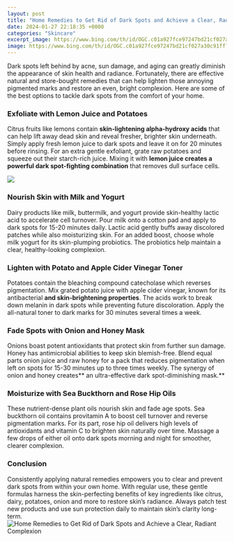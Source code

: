 ```yaml
---
layout: post
title: "Home Remedies to Get Rid of Dark Spots and Achieve a Clear, Radiant Complexion"
date: 2024-01-27 22:18:35 +0000
categories: "Skincare"
excerpt_image: https://www.bing.com/th/id/OGC.c01a927fce97247bd21cf027a30c91ff?pid=1.7&amp;rurl=https%3a%2f%2fwww.top10homeremedies.com%2fwp-content%2fuploads%2f2013%2f07%2f0-lemon-black-spots.gif&amp;ehk=m9LNcm2%2b2WOoc6XVqiBB1wedEaqW4zeoS2OqNy4C%2b0w%3d
image: https://www.bing.com/th/id/OGC.c01a927fce97247bd21cf027a30c91ff?pid=1.7&amp;rurl=https%3a%2f%2fwww.top10homeremedies.com%2fwp-content%2fuploads%2f2013%2f07%2f0-lemon-black-spots.gif&amp;ehk=m9LNcm2%2b2WOoc6XVqiBB1wedEaqW4zeoS2OqNy4C%2b0w%3d
---
```


Dark spots left behind by acne, sun damage, and aging can greatly diminish the appearance of skin health and radiance. Fortunately, there are effective natural and store-bought remedies that can help lighten those annoying pigmented marks and restore an even, bright complexion. Here are some of the best options to tackle dark spots from the comfort of your home.
### Exfoliate with Lemon Juice and Potatoes
Citrus fruits like lemons contain **skin-lightening alpha-hydroxy acids** that can help lift away dead skin and reveal fresher, brighter skin underneath. Simply apply fresh lemon juice to dark spots and leave it on for 20 minutes before rinsing. For an extra gentle exfoliant, grate raw potatoes and squeeze out their starch-rich juice. Mixing it with **lemon juice creates a powerful dark spot-fighting combination** that removes dull surface cells. 

![](https://www.top10homeremedies.com/wp-content/uploads/2013/07/0-lemon-black-spots.gif)
### Nourish Skin with Milk and Yogurt
Dairy products like milk, buttermilk, and yogurt provide skin-healthy lactic acid to accelerate cell turnover. Pour milk onto a cotton pad and apply to dark spots for 15-20 minutes daily. Lactic acid gently buffs away discolored patches while also moisturizing skin. For an added boost, choose whole milk yogurt for its skin-plumping probiotics. The probiotics help maintain a clear, healthy-looking complexion.
### Lighten with Potato and Apple Cider Vinegar Toner
Potatoes contain the bleaching compound catecholase which reverses pigmentation. Mix grated potato juice with apple cider vinegar, known for its antibacterial **and skin-brightening properties**. The acids work to break down melanin in dark spots while preventing future discoloration. Apply the all-natural toner to dark marks for 30 minutes several times a week.  
### Fade Spots with Onion and Honey Mask
Onions boast potent antioxidants that protect skin from further sun damage. Honey has antimicrobial abilities to keep skin blemish-free. Blend equal parts onion juice and raw honey for a pack that reduces pigmentation when left on spots for 15-30 minutes up to three times weekly. The synergy of onion and honey creates** an ultra-effective dark spot-diminishing mask.**
### Moisturize with Sea Buckthorn and Rose Hip Oils  
These nutrient-dense plant oils nourish skin and fade age spots. Sea buckthorn oil contains provitamin A to boost cell turnover and reverse pigmentation marks. For its part, rose hip oil delivers high levels of antioxidants and vitamin C to brighten skin naturally over time. Massage a few drops of either oil onto dark spots morning and night for smoother, clearer complexion.
### Conclusion
Consistently applying natural remedies empowers you to clear and prevent dark spots from within your own home. With regular use, these gentle formulas harness the skin-perfecting benefits of key ingredients like citrus, dairy, potatoes, onion and more to restore skin’s radiance. Always patch test new products and use sun protection daily to maintain skin’s clarity long-term.
![Home Remedies to Get Rid of Dark Spots and Achieve a Clear, Radiant Complexion](https://www.bing.com/th/id/OGC.c01a927fce97247bd21cf027a30c91ff?pid=1.7&amp;rurl=https%3a%2f%2fwww.top10homeremedies.com%2fwp-content%2fuploads%2f2013%2f07%2f0-lemon-black-spots.gif&amp;ehk=m9LNcm2%2b2WOoc6XVqiBB1wedEaqW4zeoS2OqNy4C%2b0w%3d)
